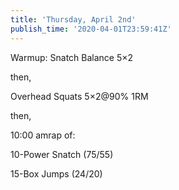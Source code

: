 ```yaml
---
title: 'Thursday, April 2nd'
publish_time: '2020-04-01T23:59:41Z'
---
```


Warmup: Snatch Balance 5×2

then,

Overhead Squats 5×2\@90% 1RM

then,

10:00 amrap of:

10-Power Snatch (75/55)

15-Box Jumps (24/20)
